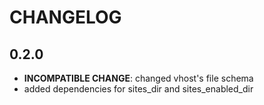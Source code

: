 # CHANGELOG

## 0.2.0

* **INCOMPATIBLE CHANGE**: changed vhost's file schema
* added dependencies for sites_dir and sites_enabled_dir
